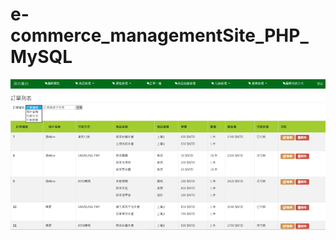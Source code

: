 # e-commerce_managementSite_PHP_MySQL

<img width="964" alt="getPrime website photo" src="https://github.com/0126cloud/e-commerce_managementSite_PHP_MySQL/blob/master/圖片1.png">
